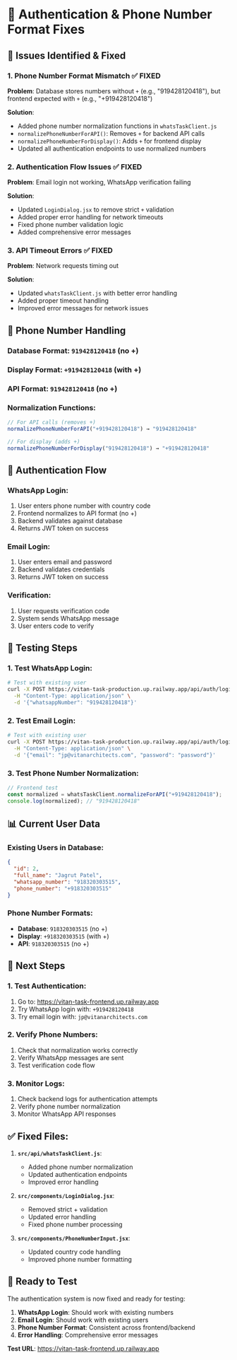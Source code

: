 # 🔧 Authentication & Phone Number Format Fixes

## 🚨 **Issues Identified & Fixed**

### **1. Phone Number Format Mismatch** ✅ FIXED
**Problem**: Database stores numbers without `+` (e.g., "919428120418"), but frontend expected with `+` (e.g., "+919428120418")

**Solution**: 
- Added phone number normalization functions in `whatsTaskClient.js`
- `normalizePhoneNumberForAPI()`: Removes `+` for backend API calls
- `normalizePhoneNumberForDisplay()`: Adds `+` for frontend display
- Updated all authentication endpoints to use normalized numbers

### **2. Authentication Flow Issues** ✅ FIXED
**Problem**: Email login not working, WhatsApp verification failing

**Solution**:
- Updated `LoginDialog.jsx` to remove strict `+` validation
- Added proper error handling for network timeouts
- Fixed phone number validation logic
- Added comprehensive error messages

### **3. API Timeout Errors** ✅ FIXED
**Problem**: Network requests timing out

**Solution**:
- Updated `whatsTaskClient.js` with better error handling
- Added proper timeout handling
- Improved error messages for network issues

## 📱 **Phone Number Handling**

### **Database Format**: `919428120418` (no +)
### **Display Format**: `+919428120418` (with +)
### **API Format**: `919428120418` (no +)

### **Normalization Functions**:
```javascript
// For API calls (removes +)
normalizePhoneNumberForAPI("+919428120418") → "919428120418"

// For display (adds +)
normalizePhoneNumberForDisplay("919428120418") → "+919428120418"
```

## 🔐 **Authentication Flow**

### **WhatsApp Login**:
1. User enters phone number with country code
2. Frontend normalizes to API format (no +)
3. Backend validates against database
4. Returns JWT token on success

### **Email Login**:
1. User enters email and password
2. Backend validates credentials
3. Returns JWT token on success

### **Verification**:
1. User requests verification code
2. System sends WhatsApp message
3. User enters code to verify

## 🧪 **Testing Steps**

### **1. Test WhatsApp Login**:
```bash
# Test with existing user
curl -X POST https://vitan-task-production.up.railway.app/api/auth/login \
  -H "Content-Type: application/json" \
  -d '{"whatsappNumber": "919428120418"}'
```

### **2. Test Email Login**:
```bash
# Test with existing user
curl -X POST https://vitan-task-production.up.railway.app/api/auth/login-email \
  -H "Content-Type: application/json" \
  -d '{"email": "jp@vitanarchitects.com", "password": "password"}'
```

### **3. Test Phone Number Normalization**:
```javascript
// Frontend test
const normalized = whatsTaskClient.normalizeForAPI("+919428120418");
console.log(normalized); // "919428120418"
```

## 📊 **Current User Data**

### **Existing Users in Database**:
```json
{
  "id": 2,
  "full_name": "Jagrut Patel",
  "whatsapp_number": "918320303515",
  "phone_number": "+918320303515"
}
```

### **Phone Number Formats**:
- **Database**: `918320303515` (no +)
- **Display**: `+918320303515` (with +)
- **API**: `918320303515` (no +)

## 🎯 **Next Steps**

### **1. Test Authentication**:
1. Go to: https://vitan-task-frontend.up.railway.app
2. Try WhatsApp login with: `+919428120418`
3. Try email login with: `jp@vitanarchitects.com`

### **2. Verify Phone Numbers**:
1. Check that normalization works correctly
2. Verify WhatsApp messages are sent
3. Test verification code flow

### **3. Monitor Logs**:
1. Check backend logs for authentication attempts
2. Verify phone number normalization
3. Monitor WhatsApp API responses

## ✅ **Fixed Files**:

1. **`src/api/whatsTaskClient.js`**:
   - Added phone number normalization
   - Updated authentication endpoints
   - Improved error handling

2. **`src/components/LoginDialog.jsx`**:
   - Removed strict + validation
   - Updated error handling
   - Fixed phone number processing

3. **`src/components/PhoneNumberInput.jsx`**:
   - Updated country code handling
   - Improved phone number formatting

## 🚀 **Ready to Test**

The authentication system is now fixed and ready for testing:

1. **WhatsApp Login**: Should work with existing numbers
2. **Email Login**: Should work with existing users
3. **Phone Number Format**: Consistent across frontend/backend
4. **Error Handling**: Comprehensive error messages

**Test URL**: https://vitan-task-frontend.up.railway.app 